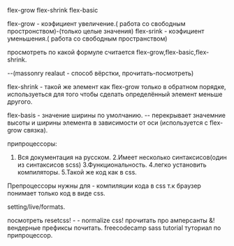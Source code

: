 flex-grow
flex-shrink
flex-basic

flex-grow - коэфициент увеличение.( работа со свободным простронством)-(только целые значения)
flex-srink - коэфициент уменьшения.( работа со свободным пространством)

просмотреть по какой формуле считается flex-grow,flex-basic,flex-shrink.

--(massonry realaut - способ вёрстки, прочитать-посмотреть)

flex-shrink - такой же элемент как flex-grow только в обратном порядке, используеться для того чтобы сделать определённый элемент меньше другого.

flex-basis - значение ширины по умолчанию.
-- перекрывает значемние высоты и ширины элемента в зависимости от оси (используется с flex-grow связка).

припроцессоры:
1. Вся документация на русском.
2.Имеет несколько синтаксисов(один из синтаксисов scss)
3.Функциональность.
4.легко установить компиляторы.
5.Такой же код как в css.

Препроцессоры нужны для - компиляции кода в css т.к браузер понимает только код в виде css.

setting/live/formats.

посмотреть resetcss! - - normalize css!
прочитать про амперсанты &!
вендерные префиксы почитать.
freecodecamp sass tutorial туториал по припроцессор.

